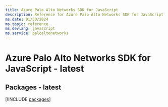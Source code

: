 ```yaml
---
title: Azure Palo Alto Networks SDK for JavaScript
description: Reference for Azure Palo Alto Networks SDK for JavaScript
ms.date: 01/30/2024
ms.topic: reference
ms.devlang: javascript
ms.service: paloaltonetworks
---
```

# Azure Palo Alto Networks SDK for JavaScript - latest
## Packages - latest
[!INCLUDE [packages](palo-alto-networks-index.md)]